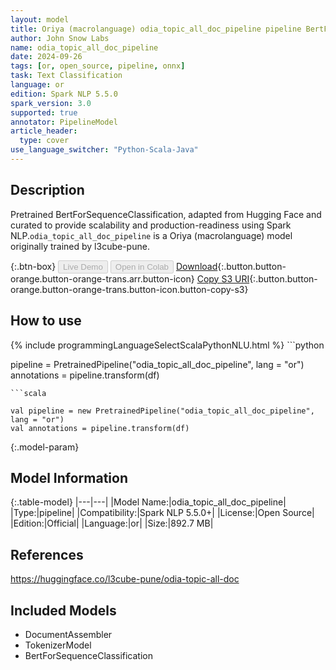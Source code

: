 ```yaml
---
layout: model
title: Oriya (macrolanguage) odia_topic_all_doc_pipeline pipeline BertForSequenceClassification from l3cube-pune
author: John Snow Labs
name: odia_topic_all_doc_pipeline
date: 2024-09-26
tags: [or, open_source, pipeline, onnx]
task: Text Classification
language: or
edition: Spark NLP 5.5.0
spark_version: 3.0
supported: true
annotator: PipelineModel
article_header:
  type: cover
use_language_switcher: "Python-Scala-Java"
---
```


## Description

Pretrained BertForSequenceClassification, adapted from Hugging Face and curated to provide scalability and production-readiness using Spark NLP.`odia_topic_all_doc_pipeline` is a Oriya (macrolanguage) model originally trained by l3cube-pune.

{:.btn-box}
<button class="button button-orange" disabled>Live Demo</button>
<button class="button button-orange" disabled>Open in Colab</button>
[Download](https://s3.amazonaws.com/auxdata.johnsnowlabs.com/public/models/odia_topic_all_doc_pipeline_or_5.5.0_3.0_1727369060155.zip){:.button.button-orange.button-orange-trans.arr.button-icon}
[Copy S3 URI](s3://auxdata.johnsnowlabs.com/public/models/odia_topic_all_doc_pipeline_or_5.5.0_3.0_1727369060155.zip){:.button.button-orange.button-orange-trans.button-icon.button-copy-s3}

## How to use



<div class="tabs-box" markdown="1">
{% include programmingLanguageSelectScalaPythonNLU.html %}
```python

pipeline = PretrainedPipeline("odia_topic_all_doc_pipeline", lang = "or")
annotations =  pipeline.transform(df)   

```
```scala

val pipeline = new PretrainedPipeline("odia_topic_all_doc_pipeline", lang = "or")
val annotations = pipeline.transform(df)

```
</div>

{:.model-param}
## Model Information

{:.table-model}
|---|---|
|Model Name:|odia_topic_all_doc_pipeline|
|Type:|pipeline|
|Compatibility:|Spark NLP 5.5.0+|
|License:|Open Source|
|Edition:|Official|
|Language:|or|
|Size:|892.7 MB|

## References

https://huggingface.co/l3cube-pune/odia-topic-all-doc

## Included Models

- DocumentAssembler
- TokenizerModel
- BertForSequenceClassification
